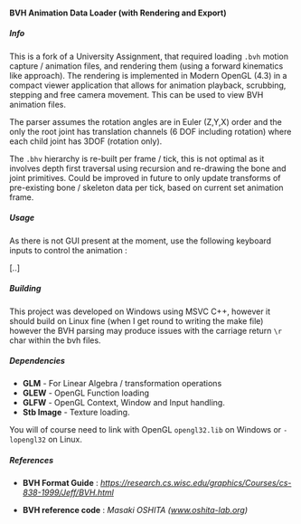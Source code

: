 #### BVH Animation Data Loader (with Rendering and Export)

##### Info

This is a fork of a University Assignment, that required loading `.bvh` motion capture / animation files, and rendering them (using a forward kinematics like approach). The rendering is implemented in Modern OpenGL (4.3) in a compact viewer application that allows for animation playback, scrubbing, stepping and free camera movement. This can be used to view BVH animation files. 

The parser assumes the rotation angles are in Euler (Z,Y,X) order and the only the root joint has translation channels (6 DOF including rotation) where each child joint has 3DOF (rotation only).

The `.bhv` hierarchy is re-built per frame / tick, this is not optimal as it involves depth first traversal using recursion and re-drawing the bone and joint primitives. Could be improved in future to only update transforms of pre-existing bone / skeleton data per tick, based on current set animation frame. 

##### Usage

As there is not GUI present at the moment, use the following keyboard inputs to control the animation : 

[..]

##### Building

This project was developed on Windows using MSVC C++, however it should build on Linux fine (when I get round to writing the make file) however the BVH parsing may produce issues with the carriage return `\r` char within the bvh files. 

##### Dependencies

* **GLM** - For Linear Algebra / transformation operations
* **GLEW** - OpenGL Function loading
* **GLFW** - OpenGL Context, Window and Input handling. 
* **Stb Image** - Texture loading. 

You will of course need to link with OpenGL `opengl32.lib` on Windows or `-lopengl32` on Linux. 

##### References 

* **BVH Format Guide** : *https://research.cs.wisc.edu/graphics/Courses/cs-838-1999/Jeff/BVH.html*

* **BVH reference code** :  *Masaki OSHITA (www.oshita-lab.org)*

